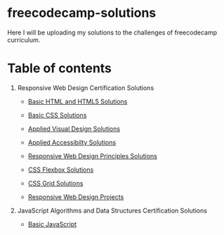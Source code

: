 # freecodecamp-solutions

Here I will be uploading my solutions to the challenges of freecodecamp curriculum.

# Table of contents

1. Responsive Web Design Certification Solutions

   - [Basic HTML and HTML5 Solutions](1.Responsive-Web-Design-Certification/1.Basic-HTML-and-HTML5)

   - [Basic CSS Solutions](1.Responsive-Web-Design-Certification/2.Basic-CSS)

   - [Applied Visual Design Solutions](1.Responsive-Web-Design-Certification/3.Applied-Visual-Design)

   - [Applied Accessibilty Solutions](1.Responsive-Web-Design-Certification/4.Applied-Accessibility)

   - [Responsive Web Design Principles Solutions](1.Responsive-Web-Design-Certification/5.Responsive-Web-Design-Principles)

   - [CSS Flexbox Solutions](1.Responsive-Web-Design-Certification/6.CSS-Flexbox)

   - [CSS Grid Solutions](1.Responsive-Web-Design-Certification/7.CSS-Grid)

   - [Responsive Web Design Projects](https://github.com/sayyedulbappy/freecodecamp-projects#responsive-web-design-projects)

2. JavaScript Algorithms and Data Structures Certification Solutions

   - [Basic JavaScript](2.JavaScript-Algorithms-and-Data-Structures-Certification/1.Basic-JavaScript)
